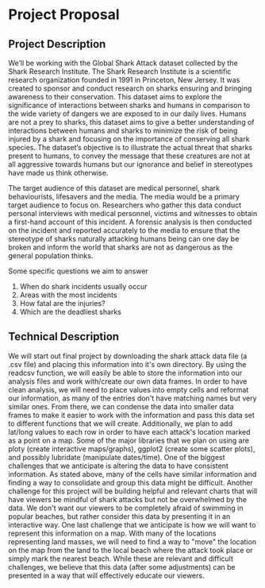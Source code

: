 # Project Proposal

## Project Description
We’ll be working with the Global Shark Attack dataset collected by the Shark Research Institute. The Shark Research Institute is a scientific research organization founded in 1991 in Princeton, New Jersey. It was created to sponsor and conduct research on sharks ensuring and bringing awareness to their conservation.  This dataset aims to explore the significance of interactions between sharks and humans in comparison to the wide variety of dangers we are exposed to in our daily lives. Humans are not a prey to sharks, this dataset aims to give a better understanding of interactions between humans and sharks to minimize the risk of being injured by a shark and focusing on the importance of conserving all shark species. The dataset’s objective is to illustrate the actual threat that sharks present to humans, to convey the message that these creatures are not at all aggressive towards humans but our ignorance and belief in stereotypes have made us think otherwise.

The target audience of this dataset are medical personnel, shark behaviourists, lifesavers and the media. The media would be a primary target audience to focus on. Researchers who gather this data conduct personal interviews with medical personnel, victims and witnesses to obtain a first-hand account of this incident. A forensic analysis is then conducted on the incident and reported accurately to the media to ensure that the stereotype of sharks naturally attacking humans being can one day be broken and inform the world that sharks are not as dangerous as the general population thinks. 

Some specific questions we aim to answer
1) When do shark incidents usually occur
2) Areas with the most incidents
3) How fatal are the injuries?
4) Which are the deadliest sharks

## Technical Description

  We will start out final project by downloading the shark attack data file (a .csv file) and placing this information into it's own directory.  By using the readcsv function, we will easily be able to store the information into our analysis files and work with/create our own data frames.  In order to have clean analysis, we will need to place values into empty cells and reformat our information, as many of the entries don't have matching names but very similar ones.  From there, we can condense the data into smaller data frames to make it easier to work with the information and pass this data set to different functions that we will create.  Additionally, we plan to add lat/long values to each row in order to have each attack's location marked as a point on a map.  Some of the major libraries that we plan on using are ploty (create interactive maps/graphs), ggplot2 (create some scatter plots), and possibly lubridate (manipulate dates/time).  One of the biggest challenges that we anticipate is altering the data to have consistent information.  As stated above, many of the cells have similar information and finding a way to consolidate and group this data might be difficult.  Another challenge for this project will be building helpful and relevant charts that will have viewers be mindful of shark attacks but not be overwhelmed by the data.  We don't want our viewers to be completely afraid of swimming in popular beaches, but rather consider this data by presenting it in an interactive way.  One last challenge that we anticipate is how we will want to represent this information on a map.  With many of the locations representing land masses, we will need to find a way to "move" the location on the map from the land to the local beach where the attack took place or simply mark the nearest beach.  While these are relevant and difficult challenges, we believe that this data (after some adjustments) can be presented in a way that will effectively   educate our viewers. 
